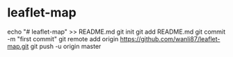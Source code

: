 # leaflet-map
echo "# leaflet-map" >> README.md
git init
git add README.md
git commit -m "first commit"
git remote add origin https://github.com/wanli87/leaflet-map.git
git push -u origin master

